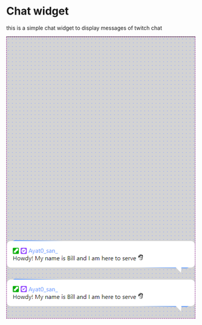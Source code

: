 # Chat widget

this is a simple chat widget to display messages of twitch chat

![Screenshot](./screenshot.png)
